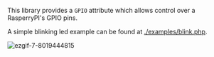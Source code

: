 This library provides a `GPIO` attribute which allows control over a RasperryPI's GPIO pins.

A simple blinking led example can be found at [./examples/blink.php](./examples/blink.php).

![ezgif-7-8019444815](https://user-images.githubusercontent.com/6891346/152222230-e504eaa4-e014-4c91-ae56-3d4376b1d3d2.gif)
